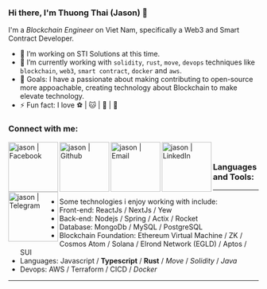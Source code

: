 <!-- List Of Websites-->
[facebook]: https://www.facebook.com/thuongzzu/
[github]: https://github.com/JasonElke
[gmail]: mailto:thhuondnn@gmail.com
[linkedin]: https://www.linkedin.com/in/thuongth/
[telegram]: https://t.me/jr_jason

### Hi there, I'm Thuong Thai (Jason) 👋

I'm a *Blockchain Engineer* on Viet Nam, specifically a Web3 and Smart Contract Developer.
- 🔭 I’m working on STI Solutions at this time.
- 🌱 I’m currently working with `solidity`, `rust`, `move`, `devops` techniques like `blockchain`, `web3`, `smart contract`, `docker` and `aws`.
- 🥅 Goals: I have a passionate about making contributing to open-source more appoachable, creating technology about Blockchain to make elevate technology.
- ⚡ Fun fact: I love ⚽️ | 🐱 | 🐶 | 🎸

### Connect with me:

[<img align="left" alt="jason | Facebook" width="100px" src="https://img.shields.io/badge/Facebook-black?style=for-the-badge&logo=facebook&logoColor=white" />][facebook]
[<img align="left" alt="jason | Github" width="100px" src="https://img.shields.io/badge/Github-black?style=for-the-badge&logo=github&logoColor=white" />][github]
[<img align="left" alt="jason | Email" width="100px" src="https://img.shields.io/badge/Gmail-white?style=for-the-badge&logo=gmail&logoColor=red" />][gmail]
[<img align="left" alt="jason | LinkedIn" width="100px" src="https://img.shields.io/badge/Linkedin-white?style=for-the-badge&logo=linkedin&logoColor=blue" />][linkedin]
[<img align="left" alt="jason | Telegram" width="100px" src="https://img.shields.io/badge/Telegram-blue?style=for-the-badge&logo=telegram&logoColor=white" />][telegram]

<br />

### Languages and Tools:
---
- Some technologies i enjoy working with include:
 - Front-end: ReactJs / NextJs / Yew
 - Back-end: Nodejs / Spring / Actix / Rocket
 - Database: MongoDb / MySQL / PostgreSQL
 - Blockchain Foundation: Ethereum Virtual Machine / ZK / Cosmos Atom / Solana / Elrond Network (EGLD) / Aptos / SUI
 - Languages: Javascript / **Typescript** / **Rust** / *Move* / *Solidity* / *Java*
 - Devops: AWS / Terraform / CICD / *Docker*
---
<br />
<br />
